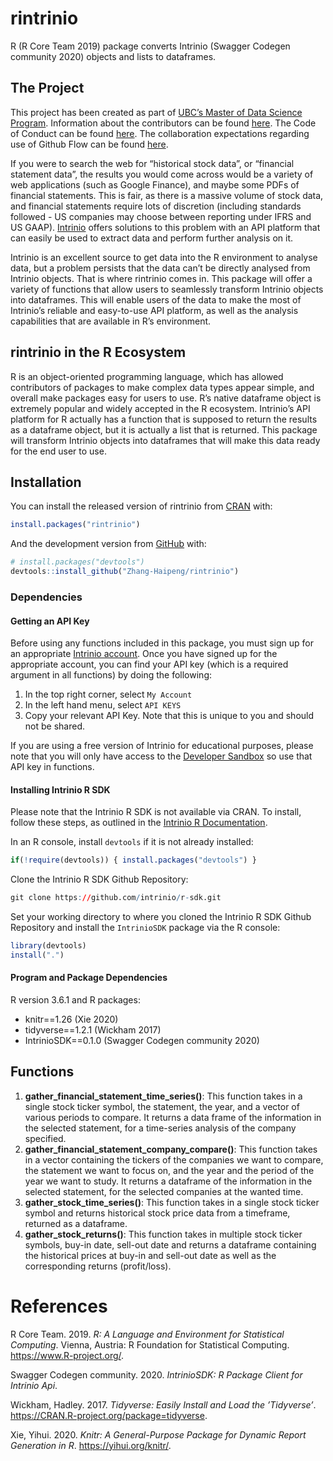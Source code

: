 
<!-- README.md is generated from README.Rmd. Please edit that file -->

# rintrinio

<!-- badges: start -->

<!-- badges: end -->

R (R Core Team 2019) package converts Intrinio (Swagger Codegen
community 2020) objects and lists to dataframes.

## The Project

This project has been created as part of [UBC’s Master of Data Science
Program](https://masterdatascience.ubc.ca/). Information about the
contributors can be found [here](CONTRIBUTORS.md). The Code of Conduct
can be found [here](CONDUCT.md). The collaboration expectations
regarding use of Github Flow can be found [here](CONTRIBUTING.md).

If you were to search the web for “historical stock data”, or “financial
statement data”, the results you would come across would be a variety of
web applications (such as Google Finance), and maybe some PDFs of
financial statements. This is fair, as there is a massive volume of
stock data, and financial statements require lots of discretion
(including standards followed - US companies may choose between
reporting under IFRS and US GAAP). [Intrinio](https://intrinio.com/)
offers solutions to this problem with an API platform that can easily be
used to extract data and perform further analysis on it.

Intrinio is an excellent source to get data into the R environment to
analyse data, but a problem persists that the data can’t be directly
analysed from Intrinio objects. That is where rintrinio comes in. This
package will offer a variety of functions that allow users to seamlessly
transform Intrinio objects into dataframes. This will enable users of
the data to make the most of Intrinio’s reliable and easy-to-use API
platform, as well as the analysis capabilities that are available in R’s
environment.

## rintrinio in the R Ecosystem

R is an object-oriented programming language, which has allowed
contributors of packages to make complex data types appear simple, and
overall make packages easy for users to use. R’s native dataframe object
is extremely popular and widely accepted in the R ecosystem. Intrinio’s
API platform for R actually has a function that is supposed to return
the results as a dataframe object, but it is actually a list that is
returned. This package will transform Intrinio objects into dataframes
that will make this data ready for the end user to use.

## Installation

You can install the released version of rintrinio from
[CRAN](https://CRAN.R-project.org) with:

``` r
install.packages("rintrinio")
```

And the development version from [GitHub](https://github.com/) with:

``` r
# install.packages("devtools")
devtools::install_github("Zhang-Haipeng/rintrinio")
```

### Dependencies

#### Getting an API Key

Before using any functions included in this package, you must sign up
for an appropriate [Intrinio account](https://intrinio.com/). Once you
have signed up for the appropriate account, you can find your API key
(which is a required argument in all functions) by doing the following:

1.  In the top right corner, select `My Account`
2.  In the left hand menu, select `API KEYS`
3.  Copy your relevant API Key. Note that this is unique to you and
    should not be shared.

If you are using a free version of Intrinio for educational purposes,
please note that you will only have access to the [Developer
Sandbox](https://product.intrinio.com/developer-sandbox) so use that API
key in functions.

#### Installing Intrinio R SDK

Please note that the Intrinio R SDK is not available via CRAN. To
install, follow these steps, as outlined in the [Intrinio R
Documentation](https://docs.intrinio.com/documentation/r).

In an R console, install `devtools` if it is not already installed:

``` r
if(!require(devtools)) { install.packages("devtools") }
```

Clone the Intrinio R SDK Github Repository:

``` r
git clone https://github.com/intrinio/r-sdk.git
```

Set your working directory to where you cloned the Intrinio R SDK Github
Repository and install the `IntrinioSDK` package via the R console:

``` r
library(devtools)
install(".")
```

#### Program and Package Dependencies

R version 3.6.1 and R packages:

  - knitr==1.26 (Xie 2020)
  - tidyverse==1.2.1 (Wickham 2017)
  - IntrinioSDK==0.1.0 (Swagger Codegen community 2020)

## Functions

1.  **gather\_financial\_statement\_time\_series()**: This function
    takes in a single stock ticker symbol, the statement, the year, and
    a vector of various periods to compare. It returns a data frame of
    the information in the selected statement, for a time-series
    analysis of the company specified.
2.  **gather\_financial\_statement\_company\_compare()**: This function
    takes in a vector containing the tickers of the companies we want to
    compare, the statement we want to focus on, and the year and the
    period of the year we want to study. It returns a dataframe of the
    information in the selected statement, for the selected companies at
    the wanted time.
3.  **gather\_stock\_time\_series()**: This function takes in a single
    stock ticker symbol and returns historical stock price data from a
    timeframe, returned as a dataframe.
4.  **gather\_stock\_returns()**: This function takes in multiple stock
    ticker symbols, buy-in date, sell-out date and returns a dataframe
    containing the historical prices at buy-in and sell-out date as well
    as the corresponding returns (profit/loss).

# References

<div id="refs" class="references">

<div id="ref-R">

R Core Team. 2019. *R: A Language and Environment for Statistical
Computing*. Vienna, Austria: R Foundation for Statistical Computing.
<https://www.R-project.org/>.

</div>

<div id="ref-intrinio">

Swagger Codegen community. 2020. *IntrinioSDK: R Package Client for
Intrinio Api*.

</div>

<div id="ref-tidyverse">

Wickham, Hadley. 2017. *Tidyverse: Easily Install and Load the
’Tidyverse’*. <https://CRAN.R-project.org/package=tidyverse>.

</div>

<div id="ref-knitr">

Xie, Yihui. 2020. *Knitr: A General-Purpose Package for Dynamic Report
Generation in R*. <https://yihui.org/knitr/>.

</div>

</div>

